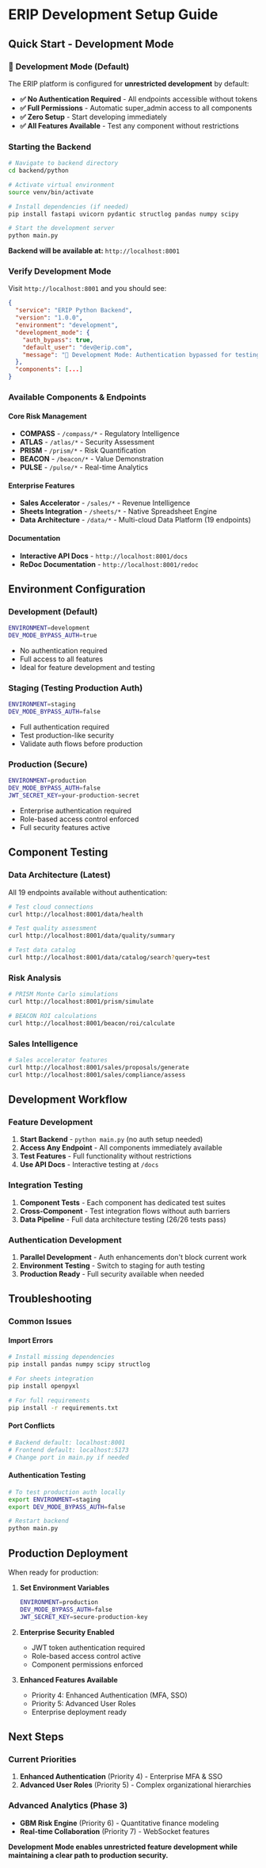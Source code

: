 # ERIP Development Setup Guide

## Quick Start - Development Mode

### 🚧 **Development Mode (Default)**
The ERIP platform is configured for **unrestricted development** by default:

- **✅ No Authentication Required** - All endpoints accessible without tokens
- **✅ Full Permissions** - Automatic super_admin access to all components  
- **✅ Zero Setup** - Start developing immediately
- **✅ All Features Available** - Test any component without restrictions

### **Starting the Backend**

```bash
# Navigate to backend directory
cd backend/python

# Activate virtual environment
source venv/bin/activate

# Install dependencies (if needed)
pip install fastapi uvicorn pydantic structlog pandas numpy scipy

# Start the development server
python main.py
```

**Backend will be available at:** `http://localhost:8001`

### **Verify Development Mode**

Visit `http://localhost:8001` and you should see:

```json
{
  "service": "ERIP Python Backend",
  "version": "1.0.0",
  "environment": "development",
  "development_mode": {
    "auth_bypass": true,
    "default_user": "dev@erip.com",
    "message": "🚧 Development Mode: Authentication bypassed for testing"
  },
  "components": [...]
}
```

### **Available Components & Endpoints**

#### **Core Risk Management**
- **COMPASS** - `/compass/*` - Regulatory Intelligence
- **ATLAS** - `/atlas/*` - Security Assessment  
- **PRISM** - `/prism/*` - Risk Quantification
- **BEACON** - `/beacon/*` - Value Demonstration
- **PULSE** - `/pulse/*` - Real-time Analytics

#### **Enterprise Features**
- **Sales Accelerator** - `/sales/*` - Revenue Intelligence
- **Sheets Integration** - `/sheets/*` - Native Spreadsheet Engine
- **Data Architecture** - `/data/*` - Multi-cloud Data Platform (19 endpoints)

#### **Documentation**
- **Interactive API Docs** - `http://localhost:8001/docs`
- **ReDoc Documentation** - `http://localhost:8001/redoc`

## Environment Configuration

### **Development (Default)**
```bash
ENVIRONMENT=development
DEV_MODE_BYPASS_AUTH=true
```
- No authentication required
- Full access to all features
- Ideal for feature development and testing

### **Staging (Testing Production Auth)**
```bash
ENVIRONMENT=staging  
DEV_MODE_BYPASS_AUTH=false
```
- Full authentication required
- Test production-like security
- Validate auth flows before production

### **Production (Secure)**
```bash
ENVIRONMENT=production
DEV_MODE_BYPASS_AUTH=false
JWT_SECRET_KEY=your-production-secret
```
- Enterprise authentication required
- Role-based access control enforced
- Full security features active

## Component Testing

### **Data Architecture (Latest)**
All 19 endpoints available without authentication:

```bash
# Test cloud connections
curl http://localhost:8001/data/health

# Test quality assessment  
curl http://localhost:8001/data/quality/summary

# Test data catalog
curl http://localhost:8001/data/catalog/search?query=test
```

### **Risk Analysis**
```bash
# PRISM Monte Carlo simulations
curl http://localhost:8001/prism/simulate

# BEACON ROI calculations
curl http://localhost:8001/beacon/roi/calculate
```

### **Sales Intelligence**
```bash
# Sales accelerator features
curl http://localhost:8001/sales/proposals/generate
curl http://localhost:8001/sales/compliance/assess
```

## Development Workflow

### **Feature Development**
1. **Start Backend** - `python main.py` (no auth setup needed)
2. **Access Any Endpoint** - All components immediately available
3. **Test Features** - Full functionality without restrictions
4. **Use API Docs** - Interactive testing at `/docs`

### **Integration Testing**
1. **Component Tests** - Each component has dedicated test suites
2. **Cross-Component** - Test integration flows without auth barriers
3. **Data Pipeline** - Full data architecture testing (26/26 tests pass)

### **Authentication Development**
1. **Parallel Development** - Auth enhancements don't block current work
2. **Environment Testing** - Switch to staging for auth testing
3. **Production Ready** - Full security available when needed

## Troubleshooting

### **Common Issues**

#### **Import Errors**
```bash
# Install missing dependencies
pip install pandas numpy scipy structlog

# For sheets integration
pip install openpyxl

# For full requirements
pip install -r requirements.txt
```

#### **Port Conflicts**
```bash
# Backend default: localhost:8001
# Frontend default: localhost:5173
# Change port in main.py if needed
```

#### **Authentication Testing**
```bash
# To test production auth locally
export ENVIRONMENT=staging
export DEV_MODE_BYPASS_AUTH=false

# Restart backend
python main.py
```

## Production Deployment

When ready for production:

1. **Set Environment Variables**
   ```bash
   ENVIRONMENT=production
   DEV_MODE_BYPASS_AUTH=false
   JWT_SECRET_KEY=secure-production-key
   ```

2. **Enterprise Security Enabled**
   - JWT token authentication required
   - Role-based access control active
   - Component permissions enforced

3. **Enhanced Features Available**
   - Priority 4: Enhanced Authentication (MFA, SSO)
   - Priority 5: Advanced User Roles
   - Enterprise deployment ready

## Next Steps

### **Current Priorities**
1. **Enhanced Authentication** (Priority 4) - Enterprise MFA & SSO
2. **Advanced User Roles** (Priority 5) - Complex organizational hierarchies

### **Advanced Analytics** (Phase 3)
- **GBM Risk Engine** (Priority 6) - Quantitative finance modeling
- **Real-time Collaboration** (Priority 7) - WebSocket features

**Development Mode enables unrestricted feature development while maintaining a clear path to production security.**